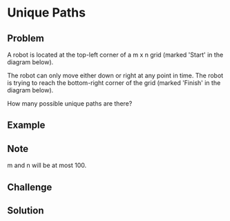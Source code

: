 Unique Paths
===


Problem
-------

A robot is located at the top-left corner of a m x n grid (marked 'Start' in the diagram below).

The robot can only move either down or right at any point in time. The robot is trying to reach the bottom-right corner of the grid (marked 'Finish' in the diagram below).

How many possible unique paths are there?

Example
-------


Note
---------

m and n will be at most 100.

Challenge
---------

Solution
--------
